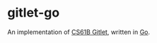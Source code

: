 # gitlet-go
An implementation of [CS61B Gitlet](https://sp21.datastructur.es/materials/proj/proj2/proj2), written in [Go](https://go.dev/).
